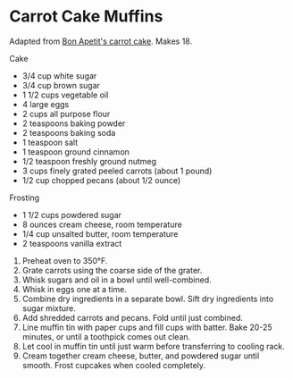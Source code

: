 # Carrot Cake Muffins

Adapted from [Bon Apetit's carrot cake](http://www.epicurious.com/recipes/food/views/triple-layer-carrot-cake-with-cream-cheese-frosting-799). Makes 18.

Cake 
- 3/4 cup white sugar
- 3/4 cup brown sugar
- 1 1/2 cups vegetable oil 
- 4 large eggs 
- 2 cups all purpose flour 
- 2 teaspoons baking powder 
- 2 teaspoons baking soda 
- 1 teaspoon salt 
- 1 teaspoon ground cinnamon 
- 1/2 teaspoon freshly ground nutmeg 
- 3 cups finely grated peeled carrots (about 1 pound) 
- 1/2 cup chopped pecans (about 1/2 ounce) 

Frosting 
- 1 1/2 cups powdered sugar 
- 8 ounces cream cheese, room temperature 
- 1/4 cup unsalted butter, room temperature 
- 2 teaspoons vanilla extract 

1. Preheat oven to 350&deg;F.
2. Grate carrots using the coarse side of the grater.
3. Whisk sugars and oil in a bowl until well-combined.
4. Whisk in eggs one at a time.
5. Combine dry ingredients in a separate bowl. Sift dry ingredients into sugar mixture.
6. Add shredded carrots and pecans. Fold until just combined.
7. Line muffin tin with paper cups and fill cups with batter. Bake 20-25 minutes, or until a toothpick comes out clean.
8. Let cool in muffin tin until just warm before transferring to cooling rack.
9. Cream together cream cheese, butter, and powdered sugar until smooth. Frost cupcakes when cooled completely.